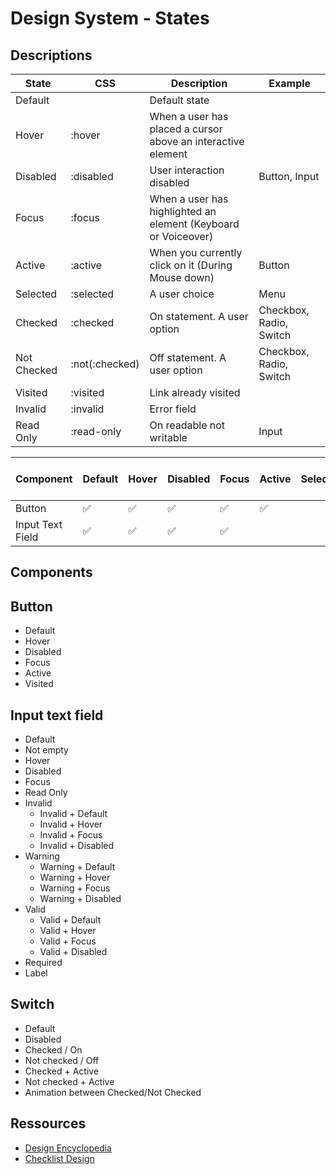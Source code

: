 # Design System - States

## Descriptions

|State|CSS|Description|Example|
|---|---|---|---|
|Default||Default state||
|Hover|:hover|When a user has placed a cursor above an interactive element||
|Disabled|:disabled|User interaction disabled|Button, Input|
|Focus|:focus|When a user has highlighted an element (Keyboard or Voiceover)||
|Active|:active|When you currently click on it (During Mouse down) |Button|
|Selected|:selected|A user choice|Menu|
|Checked|:checked|On statement. A user option|Checkbox, Radio, Switch|
|Not Checked|:not(:checked)| Off statement. A user option|Checkbox, Radio, Switch|
|Visited|:visited|Link already visited||
|Invalid|:invalid|Error field||
|Read Only|:read-only|On readable not writable|Input|

|Component|Default|Hover|Disabled|Focus|Active|Selected|Checked / Not Checked|Visited|Valid / Invalid|Read Only|
|---|---|---|---|---|---|---|---|---|---|---|
|Button|✅|✅|✅|✅|✅|||✅|||
|Input Text Field|✅|✅|✅|✅|||||✅|✅|

## Components

## Button

- Default
- Hover
- Disabled
- Focus
- Active
- Visited

## Input text field

- Default
- Not empty
- Hover
- Disabled
- Focus
- Read Only
- Invalid
  - Invalid + Default
  - Invalid + Hover   
  - Invalid + Focus
  - Invalid + Disabled
- Warning
  - Warning + Default
  - Warning + Hover   
  - Warning + Focus
  - Warning + Disabled
- Valid
  - Valid + Default
  - Valid + Hover   
  - Valid + Focus
  - Valid + Disabled
- Required
- Label

## Switch

- Default
- Disabled
- Checked / On
- Not checked / Off
- Checked + Active
- Not checked + Active
- Animation between Checked/Not Checked

## Ressources

- [Design Encyclopedia](https://www.designencyclopedia.io/)
- [Checklist Design](https://www.checklist.design/)
